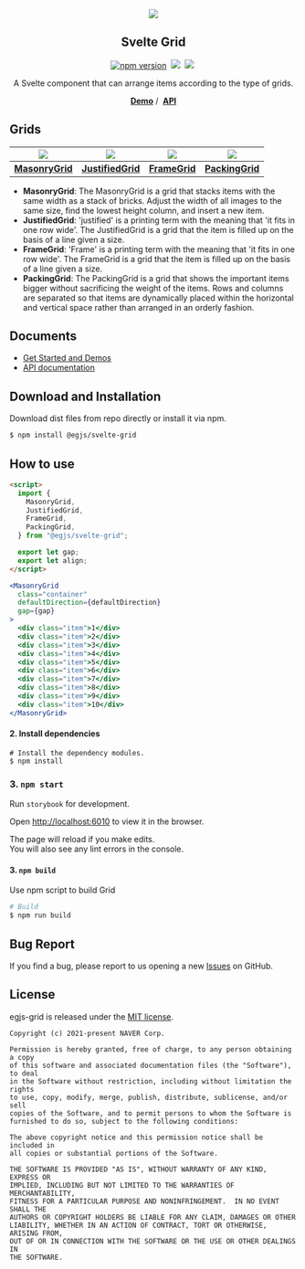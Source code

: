 
<p align="middle" ><img src="https://naver.github.io/egjs-grid/images/logo.png" /></p>
<h2 align="middle">Svelte Grid</h2>
<p align="middle">
<a href="https://www.npmjs.com/package/@egjs/svelte-grid" target="_blank"><img src="https://img.shields.io/npm/v/@egjs/svelte-grid.svg?style=flat-square&color=007acc&label=version" alt="npm version" /></a>&nbsp;
<img src="https://img.shields.io/badge/language-typescript-blue.svg?style=flat-square" />&nbsp;
<a href="https://github.com/naver/egjs-grid/blob/main/LICENSE" target="_blank"><img src="https://img.shields.io/static/v1?style=flat-square&label=license&message=MIT&color=08CE5D" /></a>&nbsp;
</p>
<p align="middle">A Svelte component that can arrange items according to the type of grids.</p>
<p align="middle">
    <a href="https://naver.github.io/egjs-grid" target="_blank"><strong>Demo</strong></a> /&nbsp;
    <a href="https://naver.github.io/egjs-grid/release/latest/doc/" target="_blank"><strong>API</strong></a>
</p>


## Grids

|<img src="https://naver.github.io/egjs-grid/images/MasonryGrid.png" />|<img src="https://naver.github.io/egjs-grid/images/JustifiedGrid.png" />|<img src="https://naver.github.io/egjs-grid/images/FrameGrid.png" />|<img src="https://naver.github.io/egjs-grid/images/PackingGrid.png" />|
|:---:|:---:|:---:|:---:|
|[**MasonryGrid**](http://naver.github.io/egjs-grid/storybook/?path=/story/examples-masonrygrid--masonry-grid-template)|[**JustifiedGrid**](http://naver.github.io/egjs-grid/storybook/?path=/story/examples-justifiedgrid--justified-grid-template)|[**FrameGrid**](http://naver.github.io/egjs-grid/storybook/?path=/story/examples-framegrid--frame-grid-template)|[**PackingGrid**](http://naver.github.io/egjs-grid/storybook/?path=/story/examples-packinggrid--packing-grid-template)|

* **MasonryGrid**: The MasonryGrid is a grid that stacks items with the same width as a stack of bricks. Adjust the width of all images to the same size, find the lowest height column, and insert a new item.
* **JustifiedGrid**: 'justified' is a printing term with the meaning that 'it fits in one row wide'. The JustifiedGrid is a grid that the item is filled up on the basis of a line given a size.
* **FrameGrid**: 'Frame' is a printing term with the meaning that 'it fits in one row wide'. The FrameGrid is a grid that the item is filled up on the basis of a line given a size.
* **PackingGrid**: The PackingGrid is a grid that shows the important items bigger without sacrificing the weight of the items. Rows and columns are separated so that items are dynamically placed within the horizontal and vertical space rather than arranged in an orderly fashion.


## Documents
- [Get Started and Demos](https://naver.github.io/egjs-grid/)
- [API documentation](https://naver.github.io/egjs-grid/release/latest/doc/)

## Download and Installation

Download dist files from repo directly or install it via npm.

```bash
$ npm install @egjs/svelte-grid
```


## How to use
```html
<script>
  import {
    MasonryGrid,
    JustifiedGrid,
    FrameGrid,
    PackingGrid,
  } from "@egjs/svelte-grid";

  export let gap;
  export let align;
</script>
```
```jsx
<MasonryGrid
  class="container"
  defaultDirection={defaultDirection}
  gap={gap}
>
  <div class="item">1</div>
  <div class="item">2</div>
  <div class="item">3</div>
  <div class="item">4</div>
  <div class="item">5</div>
  <div class="item">6</div>
  <div class="item">7</div>
  <div class="item">8</div>
  <div class="item">9</div>
  <div class="item">10</div>
</MasonryGrid>
```

#### 2. Install dependencies

```
# Install the dependency modules.
$ npm install
```
### 3. `npm start`

Run `storybook` for development.

Open [http://localhost:6010](http://localhost:6010) to view it in the browser.

The page will reload if you make edits.\
You will also see any lint errors in the console.

#### 3. `npm build`

Use npm script to build Grid

```bash
# Build
$ npm run build
```

## Bug Report

If you find a bug, please report to us opening a new [Issues](https://github.com/naver/egjs-grid/issues) on GitHub.


## License
egjs-grid is released under the [MIT license](https://github.com/naver/egjs/blob/master/LICENSE.txt).

```
Copyright (c) 2021-present NAVER Corp.

Permission is hereby granted, free of charge, to any person obtaining a copy
of this software and associated documentation files (the "Software"), to deal
in the Software without restriction, including without limitation the rights
to use, copy, modify, merge, publish, distribute, sublicense, and/or sell
copies of the Software, and to permit persons to whom the Software is
furnished to do so, subject to the following conditions:

The above copyright notice and this permission notice shall be included in
all copies or substantial portions of the Software.

THE SOFTWARE IS PROVIDED "AS IS", WITHOUT WARRANTY OF ANY KIND, EXPRESS OR
IMPLIED, INCLUDING BUT NOT LIMITED TO THE WARRANTIES OF MERCHANTABILITY,
FITNESS FOR A PARTICULAR PURPOSE AND NONINFRINGEMENT.  IN NO EVENT SHALL THE
AUTHORS OR COPYRIGHT HOLDERS BE LIABLE FOR ANY CLAIM, DAMAGES OR OTHER
LIABILITY, WHETHER IN AN ACTION OF CONTRACT, TORT OR OTHERWISE, ARISING FROM,
OUT OF OR IN CONNECTION WITH THE SOFTWARE OR THE USE OR OTHER DEALINGS IN
THE SOFTWARE.
```

